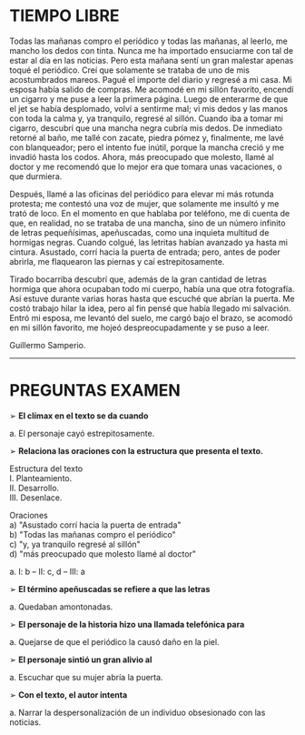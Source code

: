 # TIEMPO LIBRE

Todas las mañanas compro el periódico y todas las mañanas, al leerlo, me mancho los dedos con tinta. Nunca me ha importado ensuciarme con tal de estar al día en las noticias. Pero esta mañana sentí un gran malestar apenas toqué el periódico. Creí que solamente se trataba de uno de mis acostumbrados mareos. Pagué el importe del diario y regresé a mi casa. Mi esposa había salido de compras. Me acomodé en mi sillón favorito, encendí un cigarro y me puse a leer la primera página. Luego de enterarme de que el jet se había desplomado, volví a sentirme mal; vi mis dedos y las manos con toda la calma y, ya tranquilo, regresé al sillón. Cuando iba a tomar mi cigarro, descubrí que una mancha negra cubría mis dedos. De inmediato retorné al baño, me tallé con zacate, piedra pómez y, finalmente, me lavé con blanqueador; pero el intento fue inútil, porque la mancha creció y me invadió hasta los codos. Ahora, más preocupado que molesto, llamé al doctor y me recomendó que lo mejor era que tomara unas vacaciones, o que durmiera.

Después, llamé a las oficinas del periódico para elevar mi más rotunda protesta; me contestó una voz de mujer, que solamente me insultó y me trató de loco. En el momento en que hablaba por teléfono, me di cuenta de que, en realidad, no se trataba de una mancha, sino de un número infinito de letras pequeñísimas, apeñuscadas, como una inquieta multitud de hormigas negras. Cuando colgué, las letritas habían avanzado ya hasta mi cintura. Asustado, corrí hacia la puerta de entrada; pero, antes de poder abrirla, me flaquearon las piernas y caí estrepitosamente.

Tirado bocarriba descubrí que, además de la gran cantidad de letras hormiga que ahora ocupaban todo mi cuerpo, había una que otra fotografía. Así estuve durante varias horas hasta que escuché que abrían la puerta. Me costó trabajo hilar la idea, pero al fin pensé que había llegado mi salvación. Entró mi esposa, me levantó del suelo, me cargó bajo el brazo, se acomodó en mi sillón favorito, me hojeó despreocupadamente y se puso a leer.

Guillermo Samperio.

---

# PREGUNTAS EXAMEN

➢ **El clímax en el texto se da cuando**

a. El personaje cayó estrepitosamente.

➢ **Relaciona las oraciones con la estructura que presenta el texto.**

Estructura del texto  
I. Planteamiento.  
II. Desarrollo.  
III. Desenlace.  

Oraciones  
a) "Asustado corrí hacia la puerta de entrada"  
b) "Todas las mañanas compro el periódico"  
c) "y, ya tranquilo regresé al sillón"  
d) "más preocupado que molesto llamé al doctor"  

a. I: b – II: c, d – III: a  

➢ **El término apeñuscadas se refiere a que las letras**

a. Quedaban amontonadas.

➢ **El personaje de la historia hizo una llamada telefónica para**

a. Quejarse de que el periódico la causó daño en la piel.

➢ **El personaje sintió un gran alivio al**

a. Escuchar que su mujer abría la puerta.

➢ **Con el texto, el autor intenta**

a. Narrar la despersonalización de un individuo obsesionado con las noticias.
